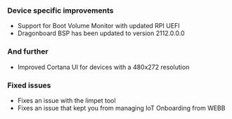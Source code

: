 ### Device specific improvements
- Support for Boot Volume Monitor with updated RPI UEFI
- Dragonboard BSP has been updated to version 2112.0.0.0

### And further
- Improved Cortana UI for devices with a 480x272 resolution

### Fixed issues
- Fixes an issue with the limpet tool
- Fixes an issue that kept you from managing IoT Onboarding from WEBB